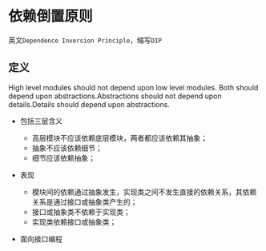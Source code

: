 # 依赖倒置原则
英文`Dependence Inversion Principle`，缩写`DIP`

## 定义
High level modules should not depend upon low level modules. Both should depend upon abstractions.Abstractions should not depend upon details.Details should depend upon abstractions.

- 包括三层含义
    - 高层模块不应该依赖底层模块，两者都应该依赖其抽象；
    - 抽象不应该依赖细节；
    - 细节应该依赖抽象；

- 表现
    - 模块间的依赖通过抽象发生，实现类之间不发生直接的依赖关系，其依赖关系是通过接口或抽象类产生的；
    - 接口或抽象类不依赖于实现类；
    - 实现类依赖接口或抽象类；

- 面向接口编程